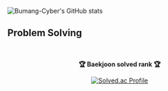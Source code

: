 ![Bumang-Cyber's GitHub stats](https://github-readme-stats.vercel.app/api?username=Bumang-Cyber)


## Problem Solving
<div align=center><br>
<p><b>🏆 Baekjoon solved rank 🏆</b></p>
	
[![Solved.ac Profile](http://mazassumnida.wtf/api/v2/generate_badge?boj=jove0729)](https://solved.ac/jove0729)
</div>
